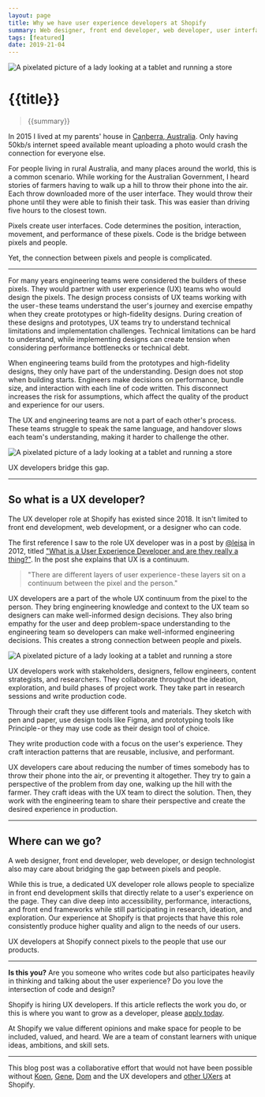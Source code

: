 ```yaml
---
layout: page
title: Why we have user experience developers at Shopify
summary: Web designer, front end developer, web developer, user interface engineer, design technologist…
tags: [featured]
date: 2019-21-04
---
```

![A pixelated picture of a lady looking at a tablet and running a store](/assets/ux-developers/main.png)

# {{title}}

> {{summary}}

In 2015 I lived at my parents' house in [Canberra, Australia](https://www.google.com/maps/place/Canberra+ACT,+Australia/). Only having 50kb/s internet speed available meant uploading a photo would crash the connection for everyone else.

For people living in rural Australia, and many places around the world, this is a common scenario. While working for the Australian Government, I heard stories of farmers having to walk up a hill to throw their phone into the air. Each throw downloaded more of the user interface. They would throw their phone until they were able to finish their task. This was easier than driving five hours to the closest town.

Pixels create user interfaces. Code determines the position, interaction, movement, and performance of these pixels. Code is the bridge between pixels and people.

Yet, the connection between pixels and people is complicated.

---

For many years engineering teams were considered the builders of these pixels. They would partner with user experience (UX) teams who would design the pixels.
The design process consists of UX teams working with the user - these teams understand the user's journey and exercise empathy when they create prototypes or high-fidelity designs. During creation of these designs and prototypes, UX teams try to understand technical limitations and implementation challenges. Technical limitations can be hard to understand, while implementing designs can create tension when considering performance bottlenecks or technical debt.

When engineering teams build from the prototypes and high-fidelity designs, they only have part of the understanding. Design does not stop when building starts. Engineers make decisions on performance, bundle size, and interaction with each line of code written. This disconnect increases the risk for assumptions, which affect the quality of the product and experience for our users.

The UX and engineering teams are not a part of each other's process. These teams struggle to speak the same language, and handover slows each team's understanding, making it harder to challenge the other.

![A pixelated picture of a lady looking at a tablet and running a store](/assets/ux-developers/handover.png)

UX developers bridge this gap.

---

## So what is a UX developer?

The UX developer role at Shopify has existed since 2018. It isn't limited to front end development, web development, or a designer who can code.

The first reference I saw to the role UX developer was in a post by [@leisa](https://twitter.com/leisa) in 2012, titled ["What is a User Experience Developer and are they really a thing?"](http://www.disambiguity.com/what-is-a-ux-developer/). In the post she explains that UX is a continuum.

> "There are different layers of user experience - these layers sit on a continuum between the pixel and the person."

UX developers are a part of the whole UX continuum from the pixel to the person. They bring engineering knowledge and context to the UX team so designers can make well-informed design decisions. They also bring empathy for the user and deep problem-space understanding to the engineering team so developers can make well-informed engineering decisions. This creates a strong connection between people and pixels.

![A pixelated picture of a lady looking at a tablet and running a store](/assets/ux-developers/bridge-gap.png)

UX developers work with stakeholders, designers, fellow engineers, content strategists, and researchers. They collaborate throughout the ideation, exploration, and build phases of project work. They take part in research sessions and write production code.

Through their craft they use different tools and materials. They sketch with pen and paper, use design tools like Figma, and prototyping tools like Principle - or they may use code as their design tool of choice.

They write production code with a focus on the user's experience. They craft interaction patterns that are reusable, inclusive, and performant.

UX developers care about reducing the number of times somebody has to throw their phone into the air, or preventing it altogether. They try to gain a perspective of the problem from day one, walking up the hill with the farmer. They craft ideas with the UX team to direct the solution. Then, they work with the engineering team to share their perspective and create the desired experience in production.

---

## Where can we go?

A web designer, front end developer, web developer, or design technologist also may care about bridging the gap between pixels and people.

While this is true, a dedicated UX developer role allows people to specialize in front end development skills that directly relate to a user's experience on the page. They can dive deep into accessibility, performance, interactions, and front end frameworks while still participating in research, ideation, and exploration. Our experience at Shopify is that projects that have this role consistently produce higher quality and align to the needs of our users.

UX developers at Shopify connect pixels to the people that use our products.

---

**Is this you?** Are you someone who writes code but also participates heavily in thinking and talking about the user experience? Do you love the intersection of code and design?

Shopify is hiring UX developers. If this article reflects the work you do, or this is where you want to grow as a developer, please [apply today](https://www.shopify.com/careers/search?keywords=UX%20Dev).

At Shopify we value different opinions and make space for people to be included, valued, and heard. We are a team of constant learners with unique ideas, ambitions, and skill sets.

---

This blog post was a collaborative effort that would not have been possible without [Koen](https://twitter.com/kvendrik), [Gene](https://medium.com/@gene_shannon), [Dom](https://twitter.com/dfmcphee) and the UX developers and [other UXers](https://twitter.com/ShopifyUX) at Shopify.

